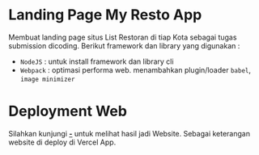 # Landing Page My Resto App

Membuat landing page situs List Restoran di tiap Kota sebagai tugas submission dicoding. Berikut framework dan library yang digunakan :

- `NodeJS` : untuk install framework dan library cli
- `Webpack` : optimasi performa web. menambahkan plugin/loader `babel`, `image minimizer`

# Deployment Web

Silahkan kunjungi **[-](-)** untuk melihat hasil jadi Website. Sebagai keterangan website di deploy di Vercel App.
